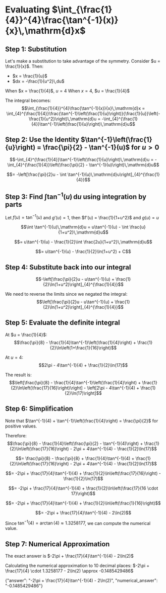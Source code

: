 # Evaluating $\int_{\frac{1}{4}}^{4}\frac{\tan^{-1}(x)}{x}\,\mathrm{d}x$

## Step 1: Substitution

Let's make a substitution to take advantage of the symmetry. Consider $u = \frac{1}{x}$. Then:
- $x = \frac{1}{u}$
- $dx = -\frac{1}{u^2}\,du$

When $x = \frac{1}{4}$, $u = 4$
When $x = 4$, $u = \frac{1}{4}$

The integral becomes:
$$\int_{\frac{1}{4}}^{4}\frac{\tan^{-1}(x)}{x}\,\mathrm{d}x = \int_{4}^{\frac{1}{4}}\frac{\tan^{-1}\left(\frac{1}{u}\right)}{\frac{1}{u}}\left(-\frac{1}{u^2}\right)\,\mathrm{d}u = -\int_{4}^{\frac{1}{4}}\tan^{-1}\left(\frac{1}{u}\right)\,\mathrm{d}u$$

## Step 2: Use the Identity $\tan^{-1}\left(\frac{1}{u}\right) = \frac{\pi}{2} - \tan^{-1}(u)$ for $u > 0$

$$-\int_{4}^{\frac{1}{4}}\tan^{-1}\left(\frac{1}{u}\right)\,\mathrm{d}u = -\int_{4}^{\frac{1}{4}}\left(\frac{\pi}{2} - \tan^{-1}(u)\right)\,\mathrm{d}u$$

$$= -\left[\frac{\pi}{2}u - \int \tan^{-1}(u)\,\mathrm{d}u\right]_{4}^{\frac{1}{4}}$$

## Step 3: Find $\int \tan^{-1}(u)\,\mathrm{d}u$ using integration by parts

Let $f(u) = \tan^{-1}(u)$ and $g'(u) = 1$, then $f'(u) = \frac{1}{1+u^2}$ and $g(u) = u$

$$\int \tan^{-1}(u)\,\mathrm{d}u = u\tan^{-1}(u) - \int \frac{u}{1+u^2}\,\mathrm{d}u$$

$$= u\tan^{-1}(u) - \frac{1}{2}\int \frac{2u}{1+u^2}\,\mathrm{d}u$$

$$= u\tan^{-1}(u) - \frac{1}{2}\ln(1+u^2) + C$$

## Step 4: Substitute back into our integral

$$-\left[\frac{\pi}{2}u - u\tan^{-1}(u) + \frac{1}{2}\ln(1+u^2)\right]_{4}^{\frac{1}{4}}$$

We need to reverse the limits since we negated the integral:
$$\left[\frac{\pi}{2}u - u\tan^{-1}(u) + \frac{1}{2}\ln(1+u^2)\right]_{4}^{\frac{1}{4}}$$

## Step 5: Evaluate the definite integral

At $u = \frac{1}{4}$:
$$\frac{\pi}{8} - \frac{1}{4}\tan^{-1}\left(\frac{1}{4}\right) + \frac{1}{2}\ln\left(1+\frac{1}{16}\right)$$

At $u = 4$:
$$2\pi - 4\tan^{-1}(4) + \frac{1}{2}\ln(17)$$

The result is:
$$\left[\frac{\pi}{8} - \frac{1}{4}\tan^{-1}\left(\frac{1}{4}\right) + \frac{1}{2}\ln\left(\frac{17}{16}\right)\right] - \left[2\pi - 4\tan^{-1}(4) + \frac{1}{2}\ln(17)\right]$$

## Step 6: Simplification

Note that $\tan^{-1}(4) + \tan^{-1}\left(\frac{1}{4}\right) = \frac{\pi}{2}$ for positive values.

Therefore:
$$\frac{\pi}{8} - \frac{1}{4}\left(\frac{\pi}{2} - \tan^{-1}(4)\right) + \frac{1}{2}\ln\left(\frac{17}{16}\right) - 2\pi + 4\tan^{-1}(4) - \frac{1}{2}\ln(17)$$

$$= \frac{\pi}{8} - \frac{\pi}{8} + \frac{1}{4}\tan^{-1}(4) + \frac{1}{2}\ln\left(\frac{17}{16}\right) - 2\pi + 4\tan^{-1}(4) - \frac{1}{2}\ln(17)$$

$$= -2\pi + \frac{17}{4}\tan^{-1}(4) + \frac{1}{2}\ln\left(\frac{17}{16}\right) - \frac{1}{2}\ln(17)$$

$$= -2\pi + \frac{17}{4}\tan^{-1}(4) + \frac{1}{2}\ln\left(\frac{17}{16 \cdot 17}\right)$$

$$= -2\pi + \frac{17}{4}\tan^{-1}(4) + \frac{1}{2}\ln\left(\frac{1}{16}\right)$$

$$= -2\pi + \frac{17}{4}\tan^{-1}(4) - 2\ln(2)$$

Since $\tan^{-1}(4) = \arctan(4) \approx 1.3258177$, we can compute the numerical value.

## Step 7: Numerical Approximation

The exact answer is $-2\pi + \frac{17}{4}\tan^{-1}(4) - 2\ln(2)$

Calculating the numerical approximation to 10 decimal places:
$-2\pi + \frac{17}{4} \cdot 1.3258177 - 2\ln(2) \approx -0.1485429486$

{"answer": "-2\\pi + \\frac{17}{4}\\tan^{-1}(4) - 2\\ln(2)", "numerical_answer": "-0.1485429486"}